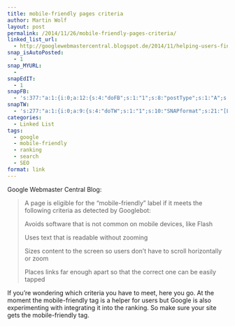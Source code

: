```yaml
---
title: mobile-friendly pages criteria
author: Martin Wolf
layout: post
permalink: /2014/11/26/mobile-friendly-pages-criteria/
linked_list_url:
  - http://googlewebmastercentral.blogspot.de/2014/11/helping-users-find-mobile-friendly-pages.html
snap_isAutoPosted:
  - 1
snap_MYURL:
  - 
snapEdIT:
  - 1
snapFB:
  - 's:377:"a:1:{i:0;a:12:{s:4:"doFB";s:1:"1";s:8:"postType";s:1:"A";s:10:"AttachPost";s:1:"2";s:10:"SNAPformat";s:35:"New post on MartinWolf.org: %TITLE%";s:9:"isAutoImg";s:1:"A";s:8:"imgToUse";s:0:"";s:9:"isAutoURL";s:1:"A";s:8:"urlToUse";s:0:"";s:11:"isPrePosted";s:1:"1";s:8:"isPosted";s:1:"1";s:4:"pgID";s:31:"711305895599362_802257309837553";s:5:"pDate";s:19:"2014-11-26 06:43:17";}}";'
snapTW:
  - 's:277:"a:1:{i:0;a:9:{s:4:"doTW";s:1:"1";s:10:"SNAPformat";s:21:"[Link] %TITLE%: %URL%";s:8:"attchImg";s:1:"0";s:9:"isAutoImg";s:1:"A";s:8:"imgToUse";s:0:"";s:11:"isPrePosted";s:1:"1";s:8:"isPosted";s:1:"1";s:4:"pgID";s:18:"537496799884615680";s:5:"pDate";s:19:"2014-11-26 06:43:18";}}";'
categories:
  - Linked List
tags:
  - google
  - mobile-friendly
  - ranking
  - search
  - SEO
format: link
---
```

<p class="linked-list-quote-author">
  Google Webmaster Central Blog:
</p>

> A page is eligible for the “mobile-friendly” label if it meets the following criteria as detected by Googlebot:
> 
> Avoids software that is not common on mobile devices, like Flash
> 
> Uses text that is readable without zooming
> 
> Sizes content to the screen so users don&#8217;t have to scroll horizontally or zoom
> 
> Places links far enough apart so that the correct one can be easily tapped

If you&#8217;re wondering which criteria you have to meet, here you go. At the moment the mobile-friendly tag is a helper for users but Google is also experimenting with integrating it into the ranking. So make sure your site gets the mobile-friendly tag.